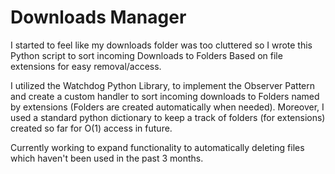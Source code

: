 # Downloads Manager

I started to feel like my downloads folder was too cluttered so I wrote this Python script to sort incoming Downloads to Folders Based on 
file extensions for easy removal/access. 

I utilized the Watchdog Python Library, to implement the Observer Pattern and create a custom handler to sort incoming downloads to
Folders named by extensions (Folders are created automatically when needed). Moreover, I used a standard python dictionary to keep a track 
of folders (for extensions) created so far for O(1) access in future. 

Currently working to expand functionality to automatically deleting files which haven't been used in the past 3 months.
